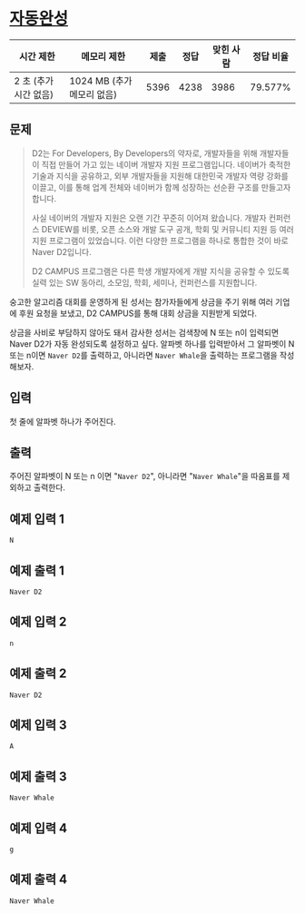 # [자동완성](https://www.acmicpc.net/problem/24883)

| 시간 제한 | 메모리 제한 | 제출 | 정답 | 맞힌 사람 | 정답 비율 |
| --- | --- | --- | --- | --- | --- |
| 2 초 (추가 시간 없음) | 1024 MB (추가 메모리 없음) | 5396 | 4238 | 3986 | 79.577% |

## 문제

> D2는 For Developers, By Developers의 약자로, 개발자들을 위해 개발자들이 직접 만들어 가고 있는 네이버 개발자 지원 프로그램입니다. 네이버가 축적한 기술과 지식을 공유하고, 외부 개발자들을 지원해 대한민국 개발자 역량 강화를 이끌고, 이를 통해 업계 전체와 네이버가 함께 성장하는 선순환 구조를 만들고자 합니다.
> 
> 
> 사실 네이버의 개발자 지원은 오랜 기간 꾸준히 이어져 왔습니다. 개발자 컨퍼런스 DEVIEW를 비롯, 오픈 소스와 개발 도구 공개, 학회 및 커뮤니티 지원 등 여러 지원 프로그램이 있었습니다. 이런 다양한 프로그램을 하나로 통합한 것이 바로 Naver D2입니다.
> 
> D2 CAMPUS 프로그램은 다른 학생 개발자에게 개발 지식을 공유할 수 있도록 실력 있는 SW 동아리, 소모임, 학회, 세미나, 컨퍼런스를 지원합니다.
> 

숭고한 알고리즘 대회를 운영하게 된 성서는 참가자들에게 상금을 주기 위해 여러 기업에 후원 요청을 보냈고, D2 CAMPUS를 통해 대회 상금을 지원받게 되었다.

상금을 사비로 부담하지 않아도 돼서 감사한 성서는 검색창에 N 또는 n이 입력되면 Naver D2가 자동 완성되도록 설정하고 싶다. 알파벳 하나를 입력받아서 그 알파벳이 N 또는 n이면 `Naver D2`를 출력하고, 아니라면 `Naver Whale`을 출력하는 프로그램을 작성해보자.

## 입력

첫 줄에 알파벳 하나가 주어진다.

## 출력

주어진 알파벳이 N 또는 n 이면 "`Naver D2`", 아니라면 "`Naver Whale`"을 따옴표를 제외하고 출력한다.

## 예제 입력 1

```
N

```

## 예제 출력 1

```
Naver D2

```

## 예제 입력 2

```
n

```

## 예제 출력 2

```
Naver D2

```

## 예제 입력 3

```
A

```

## 예제 출력 3

```
Naver Whale

```

## 예제 입력 4

```
g

```

## 예제 출력 4

```
Naver Whale
```
